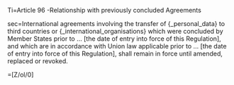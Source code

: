 Ti=Article 96 -Relationship with previously concluded Agreements

sec=International agreements involving the transfer of {_personal_data} to third countries or {_international_organisations} which were concluded by Member States prior to … [the date of entry into force of this Regulation], and which are in accordance with Union law applicable prior to … [the date of entry into force of this Regulation], shall remain in force until amended, replaced or revoked.

=[Z/ol/0]
